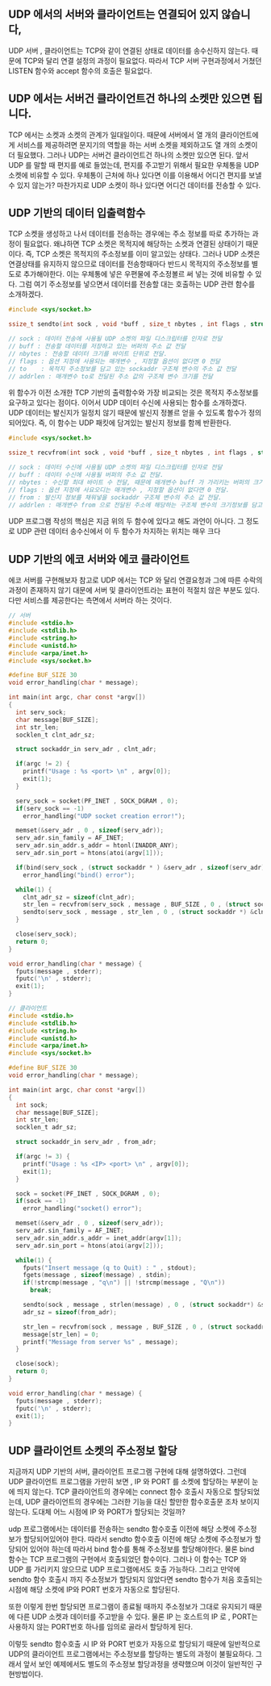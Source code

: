 ## UDP 에서의 서버와 클라이언트는 연결되어 있지 않습니다,
UDP 서버 , 클라이언트는 TCP와 같이 연결된 상태로 데이터를 송수신하지 않는다. 때문에 TCP와 달리 연결 설정의 과정이 필요없다. 따라서 TCP 서버 구현과정에서 거쳤던 LISTEN 함수와 accept 함수의 호출은 필요없다.

## UDP 에서는 서버건 클라이언트건 하나의 소켓만 있으면 됩니다.
TCP 에서는 소켓과 소켓의 관계가 일대일이다. 때문에 서버에서 열 개의 클라이언트에게 서비스를 제공하려면 문지기의 역할을 하는 서버 소켓을 제외하고도 열 개의 소켓이 더 필요했다. 그러나 UDP는 서버건 클라이언트건 하나의 소켓만 있으면 된다. 앞서 UDP 를 말할 때 편지를 예로 들었는데, 편지를 주고받기 위해서 필요한 우체통을 UDP 소켓에 비유할 수 있다. 우체통이 근처에 하나 있다면 이를 이용해서 어디건 편지를 보낼 수 있지 않는가? 마찬가지로 UDP 소켓이 하나 있다면 어디건 데이터를 전송할 수 있다.

## UDP 기반의 데이터 입출력함수
TCP 소켓을 생성하고 나서 데이터를 전송하는 경우에는 주소 정보를 따로 추가하는 과정이 필요없다. 왜냐하면 TCP 소켓은 목적지에 해당하는 소켓과 연결된 상태이기 때문이다. 즉, TCP 소켓은 목적지의 주소정보를 이미 알고있는 상태다. 그러나 UDP 소켓은 연결상태를 유지하지 않으므로 데이터를 전송항때마다 반드시 목적지의 주소정보를 별도로 추가해야한다. 이는 우체통에 넣은 우편물에 주소정볼르 써 넣는 것에 비유할 수 있다. 그럼 여기 주소정보를 넣으면서 데이터를 전송할 대는 호출하는 UDP 관련 함수를 소개하겠다.

```c
#include <sys/socket.h>

ssize_t sendto(int sock , void *buff , size_t nbytes , int flags , struct sockaddr * to , socklen_t addrlen);

// sock : 데이터 전송에 사용될 UDP 소켓의 파일 디스크립터를 인자로 전달
// buff : 전송할 데이터를 저장하고 있는 버퍼의 주소 값 전달
// nbytes : 전송할 데이터 크기를 바이트 단위로 전달.
// flags : 옵션 지정에 사용되는 매개변수 , 지정할 옵션이 없다면 0 전달
// to    : 목적지 주소정보를 담고 있는 sockaddr 구조체 변수의 주소 값 전달
// addrlen : 매개변수 to로 전달된 주소 값의 구조체 변수 크기를 전달
```

위 함수가 이전 소개한 TCP 기반의 출력함수와 가장 비교되는 것은 목적지 주소정보를 요구하고 있다는 점이다. 이어서 UDP 데이터 수신에 사용되는 함수를 소개하겠다. UDP 데이터는 발신지가 일정치 않기 때문에 발신지 정볼르 얻을 수 있도록 함수가 정의되어있다. 즉, 이 함수는 UDP 패킷에 담겨있는 발신지 정보를 함께 반환한다.

```c
#include <sys/socket.h>

ssize_t recvfrom(int sock , void *buff , size_t nbytes , int flags , struct sockaddr *from , socklen_t *addrlen); // 성공시 수신한 바이트 수 , 실패 시 -1 반환

// sock : 데이터 수신에 사용될 UDP 소켓의 파일 디스크립터를 인자로 전달
// buff : 데이터 수신에 사용될 버퍼의 주소 값 전달.
// nbytes : 수신할 최대 바이트 수 전달, 때문에 매개변수 buff 가 가리키는 버퍼의 크기를 넘을 수 없다.
// flags : 옵션 지정에 사요오디는 매개변수 , 지정할 옵션이 없다면 0 전달.
// from : 발신지 정보를 채워넣을 sockaddr 구조체 변수의 주소 값 전달.
// addrlen : 매개변수 from 으로 전달된 주소에 해당하는 구조체 변수의 크기정보를 담고 있는 변수의 주소값 전달
```

UDP 프로그램 작성의 핵심은 지금 위의 두 함수에 있다고 해도 과언이 아니다. 그 정도로 UDP 관련 데이터 송수신에서 이 두 함수가 차지하는 위치는 매우 크다

## UDP 기반의 에코 서버와 에코 클라이언트
에코 서버를 구현해보자 참고로 UDP 에서는 TCP 와 달리 연결요청과 그에 따른 수락의 과정이 존재하지 않기 대문에 서버 및 클라이언트라는 표현이 적절치 않은 부분도 있다. 다만 서비스를 제공한다는 측면에서 서버라 하는 것이다.


```c
// 서버 
#include <stdio.h>
#include <stdlib.h>
#include <string.h>
#include <unistd.h>
#include <arpa/inet.h>
#include <sys/socket.h>

#define BUF_SIZE 30
void error_handling(char * message);

int main(int argc, char const *argv[])
{
  int serv_sock;
  char message[BUF_SIZE];
  int str_len;
  socklen_t clnt_adr_sz;

  struct sockaddr_in serv_adr , clnt_adr;

  if(argc != 2) {
    printf("Usage : %s <port> \n" , argv[0]);
    exit(1);
  }

  serv_sock = socket(PF_INET , SOCK_DGRAM , 0);
  if(serv_sock == -1) 
    error_handling("UDP socket creation error!");

  memset(&serv_adr , 0 , sizeof(serv_adr));
  serv_adr.sin_family = AF_INET;
  serv_adr.sin_addr.s_addr = htonl(INADDR_ANY);
  serv_adr.sin_port = htons(atoi(argv[1]));

  if(bind(serv_sock , (struct sockaddr * ) &serv_adr , sizeof(serv_adr)) == -1) 
    error_handling("bind() error");

  while(1) {
    clnt_adr_sz = sizeof(clnt_adr);
    str_len = recvfrom(serv_sock , message , BUF_SIZE , 0 , (struct sockaddr*) &clnt_adr , &clnt_adr_sz);
    sendto(serv_sock , message , str_len , 0 , (struct sockaddr *) &clnt_adr , clnt_adr_sz);
  }

  close(serv_sock);
  return 0;
}

void error_handling(char * message) {
  fputs(message , stderr);
  fputc('\n' , stderr);
  exit(1);
}
```

```c
// 클라이언트
#include <stdio.h>
#include <stdlib.h>
#include <string.h>
#include <unistd.h>
#include <arpa/inet.h>
#include <sys/socket.h>

#define BUF_SIZE 30
void error_handling(char * message);

int main(int argc, char const *argv[])
{
  int sock;
  char message[BUF_SIZE];
  int str_len;
  socklen_t adr_sz;

  struct sockaddr_in serv_adr , from_adr;

  if(argc != 3) {
    printf("Usage : %s <IP> <port> \n" , argv[0]);
    exit(1);
  }

  sock = socket(PF_INET , SOCK_DGRAM , 0);
  if(sock == -1)
    error_handling("socket() error");

  memset(&serv_adr , 0 , sizeof(serv_adr));
  serv_adr.sin_family = AF_INET;
  serv_adr.sin_addr.s_addr = inet_addr(argv[1]);
  serv_adr.sin_port = htons(atoi(argv[2]));

  while(1) {
    fputs("Insert message (q to Quit) : " , stdout);
    fgets(message , sizeof(message) , stdin);
    if(!strcmp(message , "q\n") || !strcmp(message , "Q\n")) 
      break;

    sendto(sock , message , strlen(message) , 0 , (struct sockaddr*) &serv_adr , sizeof(serv_adr));
    adr_sz = sizeof(from_adr);

    str_len = recvfrom(sock , message , BUF_SIZE , 0 , (struct sockaddr *) &from_adr , &adr_sz);
    message[str_len] = 0;
    printf("Message from server %s" , message);
  }

  close(sock);
  return 0;
}

void error_handling(char * message) {
  fputs(message , stderr);
  fputc('\n' , stderr);
  exit(1);
}
```

## UDP 클라이언트 소켓의 주소정보 할당
지금까지 UDP 기반의 서버, 클라이언트 프로그램 구현에 대해 설명하였다. 그런데 UDP 클라이언트 프로그램을 가만히 보면 , IP 와 PORT 를 소켓에 할당하는 부분이 눈에 띄지 않는다.  TCP 클라이언트의 경우에는 connect 함수 호출시 자동으로 할당되었는데, UDP 클라이언트의 경우에는 그러한 기능을 대신 할만한 함수호출문 조차 보이지 않는다. 도대체 어느 시점에 IP 와 PORT가 할당되는 것일까?

udp 프로그램에서는 데이터를 전송하는 sendto 함수호출 이전에 해당 소켓에 주소정보가 할당되어있어야 한다. 따라서 sendto 함수호출 이전에 해당 소켓에 주소정보가 할당되어 있어야 하는데 따라서 bind 함수를 통해 주소정보를 할당해야한다. 물론 bind 함수는 TCP 프로그램의 구현에서 호출되었던 함수이다. 그러나 이 함수는 TCP 와 UDP 를 가리키지 않으므로 UDP 프로그램에서도 호출 가능하다. 그리고 만약에 sendto 함수 호출시 까지 주소정보가 할당되지 않았다면 sendto 함수가 처음 호출되는 시점에 해당 소켓에 IP와 PORT 번호가 자동으로 할당된다.

또한 이렇게 한번 할당되면 프로그램이 종료될 때까지 주소정보가 그대로 유지되기 때문에 다른 UDP 소켓과 데이터를 주고받을 수 있다. 물론 IP 는 호스트의 IP 로 , PORT는 사용하지 않는 PORT번호 하나를 임의로 골라서 할당하게 된다.

이렇듯 sendto 함수호출 시 IP 와 PORT 번호가 자동으로 할당되기 때문에 일반적으로 UDP의 클라이언트 프로그램에서는 주소정보를 할당하는 별도의 과정이 불필요하다. 그래서 앞서 보인 예제에서도 별도의 주소정보 할당과정을 생략했으며 이것이 일반적인 구현방법이다.
